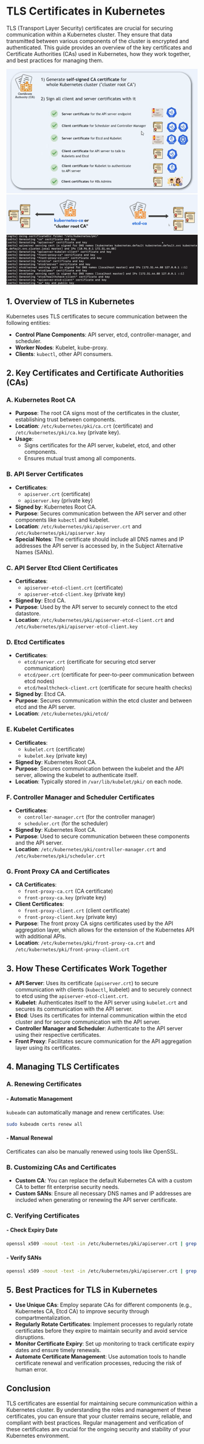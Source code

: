 # TLS Certificates in Kubernetes

TLS (Transport Layer Security) certificates are crucial for securing communication within a Kubernetes cluster. They ensure that data transmitted between various components of the cluster is encrypted and authenticated. This guide provides an overview of the key certificates and Certificate Authorities (CAs) used in Kubernetes, how they work together, and best practices for managing them.

![alt text](images/k8s-certs-1.png)
![alt text](images/k8s-ca.png)
![alt text](images/k8s-certs-2.png)

## 1. **Overview of TLS in Kubernetes**

Kubernetes uses TLS certificates to secure communication between the following entities:

- **Control Plane Components**: API server, etcd, controller-manager, and scheduler.
- **Worker Nodes**: Kubelet, kube-proxy.
- **Clients**: `kubectl`, other API consumers.

## 2. **Key Certificates and Certificate Authorities (CAs)**

### A. **Kubernetes Root CA**

- **Purpose**: The root CA signs most of the certificates in the cluster, establishing trust between components.
- **Location**: `/etc/kubernetes/pki/ca.crt` (certificate) and `/etc/kubernetes/pki/ca.key` (private key).
- **Usage**:
  - Signs certificates for the API server, kubelet, etcd, and other components.
  - Ensures mutual trust among all components.

### B. **API Server Certificates**

- **Certificates**:
  - `apiserver.crt` (certificate)
  - `apiserver.key` (private key)
- **Signed by**: Kubernetes Root CA.
- **Purpose**: Secures communication between the API server and other components like `kubectl` and kubelet.
- **Location**: `/etc/kubernetes/pki/apiserver.crt` and `/etc/kubernetes/pki/apiserver.key`
- **Special Notes**: The certificate should include all DNS names and IP addresses the API server is accessed by, in the Subject Alternative Names (SANs).

### C. **API Server Etcd Client Certificates**

- **Certificates**:
  - `apiserver-etcd-client.crt` (certificate)
  - `apiserver-etcd-client.key` (private key)
- **Signed by**: Etcd CA.
- **Purpose**: Used by the API server to securely connect to the etcd datastore.
- **Location**: `/etc/kubernetes/pki/apiserver-etcd-client.crt` and `/etc/kubernetes/pki/apiserver-etcd-client.key`

### D. **Etcd Certificates**

- **Certificates**:
  - `etcd/server.crt` (certificate for securing etcd server communication)
  - `etcd/peer.crt` (certificate for peer-to-peer communication between etcd nodes)
  - `etcd/healthcheck-client.crt` (certificate for secure health checks)
- **Signed by**: Etcd CA.
- **Purpose**: Secures communication within the etcd cluster and between etcd and the API server.
- **Location**: `/etc/kubernetes/pki/etcd/`

### E. **Kubelet Certificates**

- **Certificates**:
  - `kubelet.crt` (certificate)
  - `kubelet.key` (private key)
- **Signed by**: Kubernetes Root CA.
- **Purpose**: Secures communication between the kubelet and the API server, allowing the kubelet to authenticate itself.
- **Location**: Typically stored in `/var/lib/kubelet/pki/` on each node.

### F. **Controller Manager and Scheduler Certificates**

- **Certificates**:
  - `controller-manager.crt` (for the controller manager)
  - `scheduler.crt` (for the scheduler)
- **Signed by**: Kubernetes Root CA.
- **Purpose**: Used to secure communication between these components and the API server.
- **Location**: `/etc/kubernetes/pki/controller-manager.crt` and `/etc/kubernetes/pki/scheduler.crt`

### G. **Front Proxy CA and Certificates**

- **CA Certificates**:
  - `front-proxy-ca.crt` (CA certificate)
  - `front-proxy-ca.key` (private key)
- **Client Certificates**:
  - `front-proxy-client.crt` (client certificate)
  - `front-proxy-client.key` (private key)
- **Purpose**: The front proxy CA signs certificates used by the API aggregation layer, which allows for the extension of the Kubernetes API with additional APIs.
- **Location**: `/etc/kubernetes/pki/front-proxy-ca.crt` and `/etc/kubernetes/pki/front-proxy-client.crt`

## 3. **How These Certificates Work Together**

- **API Server**: Uses its certificate (`apiserver.crt`) to secure communication with clients (`kubectl`, kubelet) and to securely connect to etcd using the `apiserver-etcd-client.crt`.
- **Kubelet**: Authenticates itself to the API server using `kubelet.crt` and secures its communication with the API server.
- **Etcd**: Uses its certificates for internal communication within the etcd cluster and for secure communication with the API server.
- **Controller Manager and Scheduler**: Authenticate to the API server using their respective certificates.
- **Front Proxy**: Facilitates secure communication for the API aggregation layer using its certificates.

## 4. **Managing TLS Certificates**

### A. **Renewing Certificates**

#### - **Automatic Management**

`kubeadm` can automatically manage and renew certificates. Use:

```bash
sudo kubeadm certs renew all
```

#### - **Manual Renewal**

Certificates can also be manually renewed using tools like OpenSSL.

### B. **Customizing CAs and Certificates**

- **Custom CA**: You can replace the default Kubernetes CA with a custom CA to better fit enterprise security needs.
- **Custom SANs**: Ensure all necessary DNS names and IP addresses are included when generating or renewing the API server certificate.

### C. **Verifying Certificates**

#### - **Check Expiry Date**

```bash
openssl x509 -noout -text -in /etc/kubernetes/pki/apiserver.crt | grep "Not After"
```

#### - **Verify SANs**

```bash
openssl x509 -noout -text -in /etc/kubernetes/pki/apiserver.crt | grep -A1 "Subject Alternative Name"
```

## 5. **Best Practices for TLS in Kubernetes**

- **Use Unique CAs**: Employ separate CAs for different components (e.g., Kubernetes CA, Etcd CA) to improve security through compartmentalization.
- **Regularly Rotate Certificates**: Implement processes to regularly rotate certificates before they expire to maintain security and avoid service disruptions.
- **Monitor Certificate Expiry**: Set up monitoring to track certificate expiry dates and ensure timely renewals.
- **Automate Certificate Management**: Use automation tools to handle certificate renewal and verification processes, reducing the risk of human error.

## Conclusion

TLS certificates are essential for maintaining secure communication within a Kubernetes cluster. By understanding the roles and management of these certificates, you can ensure that your cluster remains secure, reliable, and compliant with best practices. Regular management and verification of these certificates are crucial for the ongoing security and stability of your Kubernetes environment.
